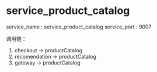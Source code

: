 # service_product_catalog

service_name : service_product_catalog service_port : 9007

调用链：

1. checkout -> productCatalog
2. recomendation -> productCatalog
3. gateway -> productCatalog